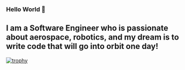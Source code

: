 ### Hello World :robot:

## I am a Software Engineer who is passionate about aerospace, robotics, and my dream is to write code that will go into orbit one day!

[![trophy](https://github-profile-trophy.vercel.app/?username=awiswasi&theme=gruvbox&rank=SECRET,SSS,SS,S,AAA,AA,A)](https://github.com/ryo-ma/github-profile-trophy)
